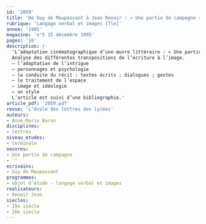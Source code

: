 ```yaml
---
id: '2059'
title: 'De Guy de Maupassant à Jean Renoir : « Une partie de campagne » '
rubrique: 'Langage verbal et images [Tle]'
annee: '1995'
magazine: 'n°5 15 décembre 1995'
pages: '10'
description: |-
  'L’adaptation cinématographique d’une œuvre littéraire : « Une partie de campagne », de Maupassant, par Renoir.
  Analyse des différentes transpositions de l’écriture à l’image.
  – l’adaptation de l’intrigue
  – personnages et psychologie
  – la conduite du récit : textes écrits ; dialogues ; gestes
  – le traitement de l’espace
  – image et idéologie
  – un style
  L’article est suivi d’une bibliographie.'
article_pdf: '2059.pdf'
revue: 'L’école des lettres des lycées'
auteurs:
- Anne-Marie Baron
disciplines:
- lettres
niveau_etudes:
- terminale
oeuvres:
- Une partie de campagne
- ''
ecrivains:
- Guy de Maupassant
programmes:
- objet d’étude - langage verbal et images
realisateurs:
- Renoir Jean
siecles:
- 19e siècle
- 20e siècle
---
```

